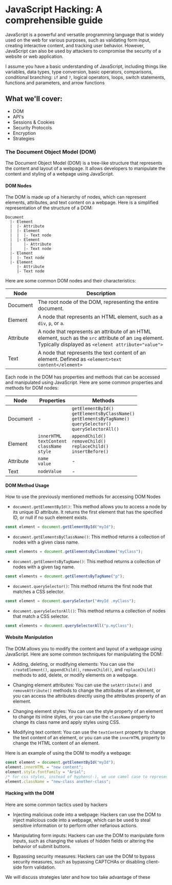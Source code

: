 # JavaScript Hacking: A comprehensible guide

JavaScript is a powerful and versatile programming language that is widely used on the web for various purposes, such as validating form input, creating interactive content, and tracking user behavior. However, JavaScript can also be used by attackers to compromise the security of a website or web application.

I assume you have a basic understanding of JavaScript, including things like variables, data types, type conversion, basic operators, comparisons, conditional branching: `if` and `?`, logical operators, loops, switch statements, functions and parameters, and arrow functions

## What we'll cover:

- DOM
- API's
- Sessions & Cookies
- Security Protocols
- Encryption
- Strategies

### The Document Object Model (DOM)

The Document Object Model (DOM) is a tree-like structure that represents the content and layout of a webpage. It allows developers to manipulate the content and styling of a webpage using JavaScript.

#### DOM Nodes
The DOM is made up of a hierarchy of nodes, which can represent elements, attributes, and text content on a webpage. Here is a simplified representation of the structure of a DOM:

```
Document
  |- Element
  |  |- Attribute
  |  |- Element
  |  |  |- Text node
  |  |- Element
  |     |- Attribute
  |     |- Text node
  |- Element
  |  |- Text node
  |- Element
     |- Attribute
     |- Text node
```
Here are some common DOM nodes and their characteristics:

| Node | Description |
| ----------- | ----------- |
| Document | The root node of the DOM, representing the entire document. |
| Element | A node that represents an HTML element, such as a `div`, `p`, or `a`. |
| Attribute | A node that represents an attribute of an HTML element, such as the `src` attribute of an `img` element.  Typically displayed as `<element attribute="value">` |
| Text | A node that represents the text content of an element. Defined as `<element>text content</element>` |

Each node in the DOM has properties and methods that can be accessed and manipulated using JavaScript. Here are some common properties and methods for DOM nodes:

| Node | Properties | Methods|
| ----------- | ----------- | ----------- |
| Document | - | `getElementById()`<br>`getElementsByClassName()`<br>`getElementsByTagName()`<br>`querySelector()`<br>`querySelectorAll()` |
| Element | `innerHTML`<br>`textContent`<br>`className`<br>`style` | `appendChild()`<br>`removeChild()`<br>`replaceChild()`<br>`insertBefore()` |
| Attribute | `name`<br>`value` | - |
| Text | `nodeValue` | - |

#### DOM Method Usage

How to use the previously mentioned methods for accessing DOM Nodes

- `document.getElementById()`: This method allows you to access a node by its unique ID attribute. It returns the first element that has the specified ID, or null if no such element exists.
```javascript
const element = document.getElementById("myId");
```
- `document.getElementsByClassName()`: This method returns a collection of nodes with a given class name.
```javascript
const elements = document.getElementsByClassName("myClass");
```
- `document.getElementsByTagName()`: This method returns a collection of nodes with a given tag name.
```javascript
const elements = document.getElementsByTagName("p");
```
- `document.querySelector()`: This method returns the first node that matches a CSS selector.
```javascript
const element = document.querySelector("#myId .myClass");
```
- `document.querySelectorAll()`: This method returns a collection of nodes that match a CSS selector.
```javascript
const elements = document.querySelectorAll("p.myClass");
```

#### Website Manipulation

The DOM allows you to modify the content and layout of a webpage using JavaScript. Here are some common techniques for manipulating the DOM:

- Adding, deleting, or modifying elements: You can use the `createElement()`, `appendChild()`, `removeChild()`, and `replaceChild()` methods to add, delete, or modify elements on a webpage.

- Changing element attributes: You can use the `setAttribute()` and `removeAttribute()` methods to change the attributes of an element, or you can access the attributes directly using the attributes property of an element.

- Changing element styles: You can use the style property of an element to change its inline styles, or you can use the `className` property to change its class name and apply styles using CSS.

- Modifying text content: You can use the `textContent` property to change the text content of an element, or you can use the `innerHTML` property to change the HTML content of an element.

Here is an example of using the DOM to modify a webpage:

```javascript
const element = document.getElementById("myId");
element.innerHTML = "new content";
element.style.fontFamily = "Arial";
/* for css styles, instead of hyphens(-), we use camel case to represent styles with more than 1 word */
element.className = "new-class another-class";
```

#### Hacking with the DOM

Here are some common tactics used by hackers

- Injecting malicious code into a webpage: Hackers can use the DOM to inject malicious code into a webpage, which can be used to steal sensitive information or to perform other nefarious actions.

- Manipulating form inputs: Hackers can use the DOM to manipulate form inputs, such as changing the values of hidden fields or altering the behavior of submit buttons.

- Bypassing security measures: Hackers can use the DOM to bypass security measures, such as bypassing CAPTCHAs or disabling client-side form validation.

We will discuss strategies later and how too take advantage of these
